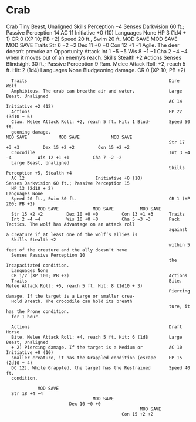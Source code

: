 # Crab

Crab
      Tiny Beast, Unaligned                                       Skills Perception +4
                                                                  Senses Darkvision 60 ft.; Passive Perception 14
      AC 11 		                  Initiative +0 (10)                Languages None
      HP 3 (1d4 + 1)                                              CR 0 (XP 10; PB +2)
      Speed 20 ft., Swim 20 ft.
                MOD SAVE             MOD SAVE          MOD SAVE   Traits
      Str 6 −2 −2          Dex 11 +0 +0         Con 12 +1 +1      Agile. The deer doesn’t provoke an Opportunity Attack
      Int 1 −5 −5          Wis 8 −1 −1          Cha 2 −4 −4       when it moves out of an enemy’s reach.
      Skills Stealth +2                                           Actions
      Senses Blindsight 30 ft.; Passive Perception 9
                                                                  Ram. Melee Attack Roll: +2, reach 5 ft. Hit: 2 (1d4)
      Languages None
                                                                  Bludgeoning damage.
      CR 0 (XP 10; PB +2)

      Traits                                                      Dire Wolf
      Amphibious. The crab can breathe air and water.             Large Beast, Unaligned
                                                                  AC 14 		                   Initiative +2 (12)
      Actions                                                     HP 22 (3d10 + 6)
      Claw. Melee Attack Roll: +2, reach 5 ft. Hit: 1 Blud-       Speed 50 ft.
      geoning damage.                                                       MOD SAVE            MOD SAVE            MOD SAVE
                                                                  Str 17 +3 +3         Dex 15 +2 +2         Con 15 +2 +2
      Crocodile                                                   Int 3 −4 −4          Wis 12 +1 +1         Cha 7 −2 −2
      Large Beast, Unaligned
                                                                  Skills Perception +5, Stealth +4
      AC 12 		                  Initiative +0 (10)                Senses Darkvision 60 ft.; Passive Perception 15
      HP 13 (2d10 + 2)                                            Languages None
      Speed 20 ft., Swim 30 ft.                                   CR 1 (XP 200; PB +2)
                MOD SAVE             MOD SAVE          MOD SAVE
      Str 15 +2 +2         Dex 10 +0 +0         Con 13 +1 +3      Traits
      Int 2 −4 −4          Wis 10 +0 +0         Cha 5 −3 −3       Pack Tactics. The wolf has Advantage on an attack roll
                                                                  against a creature if at least one of the wolf’s allies is
      Skills Stealth +2
                                                                  within 5 feet of the creature and the ally doesn’t have
      Senses Passive Perception 10
                                                                  the Incapacitated condition.
      Languages None
      CR 1/2 (XP 100; PB +2)                                      Actions
      Traits                                                      Bite. Melee Attack Roll: +5, reach 5 ft. Hit: 8 (1d10 + 3)
                                                                  Piercing damage. If the target is a Large or smaller crea-
      Hold Breath. The crocodile can hold its breath
                                                                  ture, it has the Prone condition.
      for 1 hour.

      Actions                                                     Draft Horse
      Bite. Melee Attack Roll: +4, reach 5 ft. Hit: 6 (1d8        Large Beast, Unaligned
      + 2) Piercing damage. If the target is a Medium or          AC 10 		                   Initiative +0 (10)
      smaller creature, it has the Grappled condition (escape     HP 15 (2d10 + 4)
      DC 12). While Grappled, the target has the Restrained       Speed 40 ft.
      condition.

                MOD SAVE
      Str 18 +4 +4
                                     MOD SAVE
                            Dex 10 +0 +0
                                                       MOD SAVE
                                                Con 15 +2 +2
